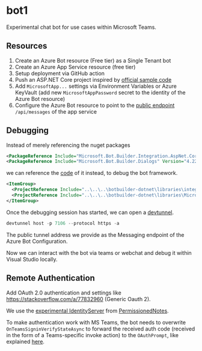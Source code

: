 # bot1

Experimental chat bot for use cases within Microsoft Teams.

## Resources

1. Create an Azure Bot resource (Free tier) as a Single Tenant bot
2. Create an Azure App Service resource (free tier)
3. Setup deployment via GitHub action
4. Push an ASP.NET Core project inspired by [official sample code](https://github.com/microsoft/BotBuilder-Samples/tree/main/samples/csharp_dotnetcore)
5. Add `MicrosoftApp...` settings via Environment Variables or Azure KeyVault (add new `MicrosoftAppPassword` secret to the identity of the Azure Bot resource)
6. Configure the Azure Bot resource to point to the [public endpoint](https://bot1-backend-ayhgfpd0a9d9a7hr.germanywestcentral-01.azurewebsites.net) `/api/messages` of the app service

## Debugging

Instead of merely referencing the nuget packages

```xml
<PackageReference Include="Microsoft.Bot.Builder.Integration.AspNet.Core" Version="4.22.9" />
<PackageReference Include="Microsoft.Bot.Builder.Dialogs" Version="4.22.9" />
```

we can reference the [code](https://github.com/microsoft/botbuilder-dotnet) of it instead, to debug the bot framework.

```xml
<ItemGroup>
  <ProjectReference Include="..\..\..\botbuilder-dotnet\libraries\integration\Microsoft.Bot.Builder.Integration.AspNet.Core\Microsoft.Bot.Builder.Integration.AspNet.Core.csproj" />
  <ProjectReference Include="..\..\..\botbuilder-dotnet\libraries\Microsoft.Bot.Builder.Dialogs\Microsoft.Bot.Builder.Dialogs.csproj" />
</ItemGroup>
```

Once the debugging session has started, we can open a [devtunnel](https://learn.microsoft.com/en-us/azure/developer/dev-tunnels/get-started?tabs=windows).

```powershell 
devtunnel host -p 7106 --protocol https -a
```

The public tunnel address we provide as the Messaging endpoint of the Azure Bot Configuration.

Now we can interact with the bot via teams or webchat and debug it within Visual Studio locally.

## Remote Authentication

Add OAuth 2.0 authentication and settings like <https://stackoverflow.com/a/77832960> (Generic Oauth 2).

We use the [experimental IdentityServer](https://identityserver-dghzawaudva6ewgb.germanywestcentral-01.azurewebsites.net) from [PermissionedNotes](https://github.com/halllo/PermissionedNotes).

To make authentication work with MS Teams, the bot needs to overwrite `OnTeamsSigninVerifyStateAsync` to forward the received auth code (received in the form of a Teams-specific invoke action) to the `OAuthPrompt`, like explained [here](https://learn.microsoft.com/en-us/microsoftteams/platform/bots/how-to/authentication/add-authentication?tabs=dotnet%2Cdotnet-sample).
